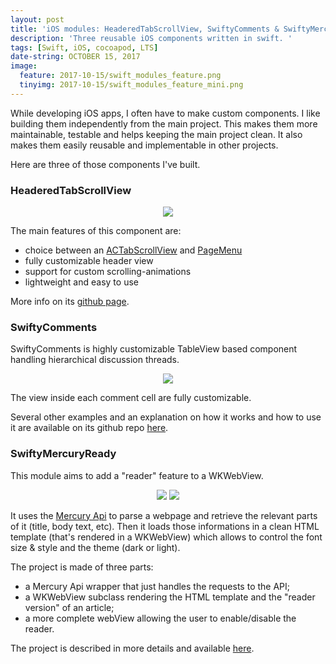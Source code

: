```yaml
---
layout: post
title: 'iOS modules: HeaderedTabScrollView, SwiftyComments & SwiftyMercuryReady'
description: 'Three reusable iOS components written in swift. '
tags: [Swift, iOS, cocoapod, LTS]
date-string: OCTOBER 15, 2017
image:
  feature: 2017-10-15/swift_modules_feature.png
  tinyimg: 2017-10-15/swift_modules_feature_mini.png
---
```



While developing iOS apps, I often have to make custom components. I like building them independently from the main project. This makes them more maintainable, testable and helps keeping the main project clean. It also makes them easily reusable and implementable in other projects.

Here are three of those components I've built.


### HeaderedTabScrollView


<center>
	<img src="https://github.com/tsucres/HeaderedTabScrollView/raw/master/Screenshots/presentation.gif">
</center>




The main features of this component are: 

- choice between an [ACTabScrollView](https://github.com/azurechen/ACTabScrollView) and [PageMenu](https://github.com/PageMenu/PageMenu)
- fully customizable header view
- support for custom scrolling-animations
- lightweight and easy to use

More info on its [github page](https://github.com/tsucres/HeaderedTabScrollView).

### SwiftyComments

SwiftyComments is highly customizable TableView based component handling hierarchical discussion threads.
<center>
	<img src="https://github.com/tsucres/SwiftyComments/raw/master/Screenshots/ImgurExample.gif">
</center>

The view inside each comment cell are fully customizable. 

Several other examples and an explanation on how it works and how to use it are available on its github repo [here](https://github.com/tsucres/SwiftyComments).

### SwiftyMercuryReady

This module aims to add a "reader" feature to a WKWebView.

<center>
	<img src="https://raw.githubusercontent.com/tsucres/SwiftyMercuryReady/master/Screenshots/darkTheme_small.png">
	<img src="https://raw.githubusercontent.com/tsucres/SwiftyMercuryReady/master/Screenshots/lightTheme_small.png">
</center>

It uses the [Mercury Api](https://mercury.postlight.com/web-parser/) to parse a webpage and retrieve the relevant parts of it (title, body text, etc). Then it loads those informations in a clean HTML template (that's rendered in a WKWebView) which allows to control the font size & style and the theme (dark or light).


The project is made of three parts: 

- a Mercury Api wrapper that just handles the requests to the API;
- a WKWebView subclass rendering the HTML template and the "reader version" of an article;
- a more complete webView allowing the user to enable/disable the reader.


The project is described in more details and available [here](https://github.com/tsucres/SwiftyMercuryReady).

